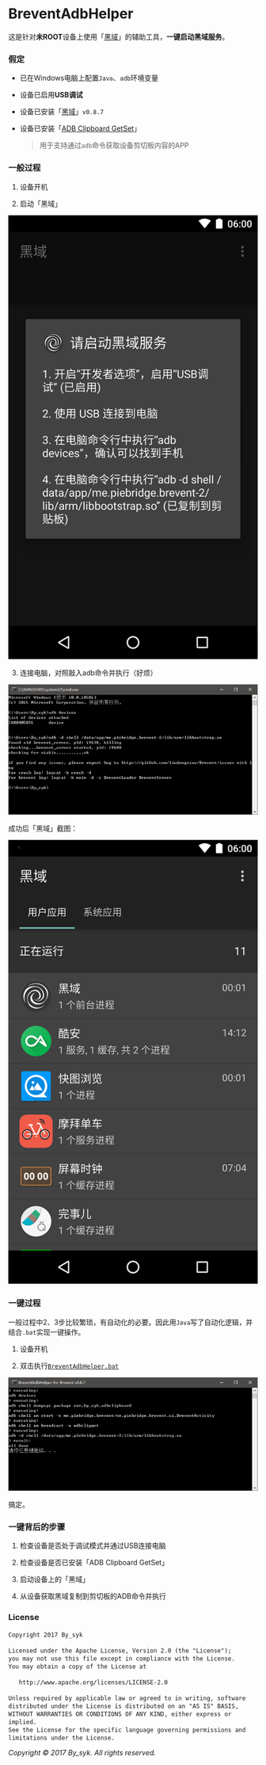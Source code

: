 # BreventAdbHelper

这是针对**未ROOT**设备上使用「[黑域](http://www.coolapk.com/apk/me.piebridge.brevent)」的辅助工具，**一键启动黑域服务**。


### 假定

+ 已在Windows电脑上配置`Java`、`adb`环境变量

+ 设备已启用**USB调试**

+ 设备已安装「[黑域](http://www.coolapk.com/apk/me.piebridge.brevent)」`v0.8.7`

+ 设备已安装「[ADB Clipboard GetSet](out/)」
  
  > 用于支持通过`adb`命令获取设备剪切板内容的APP


### 一般过程

1. 设备开机

2. 启动「黑域」
  
  ![Brevent](art/brevent_0.png)

3. 连接电脑，对照敲入adb命令并执行（好烦）
  
  ![Command](art/manual.png)

成功后「黑域」截图：

![Brevent](art/brevent_1.png)


### 一键过程

一般过程中2、3步比较繁琐，有自动化的必要。因此用`Java`写了自动化逻辑，并结合`.bat`实现一键操作。

1. 设备开机

2. 双击执行[`BreventAdbHelper.bat`](out/)
  
  ![Command](art/breventadbhelper.png)

搞定。


### 一键背后的步骤

1. 检查设备是否处于调试模式并通过USB连接电脑

2. 检查设备是否已安装「ADB Clipboard GetSet」

3. 启动设备上的「黑域」

4. 从设备获取黑域复制到剪切板的ADB命令并执行


### License

    Copyright 2017 By_syk

    Licensed under the Apache License, Version 2.0 (the "License");
    you may not use this file except in compliance with the License.
    You may obtain a copy of the License at

       http://www.apache.org/licenses/LICENSE-2.0

    Unless required by applicable law or agreed to in writing, software
    distributed under the License is distributed on an "AS IS" BASIS,
    WITHOUT WARRANTIES OR CONDITIONS OF ANY KIND, either express or implied.
    See the License for the specific language governing permissions and
    limitations under the License.


*Copyright &#169; 2017 By_syk. All rights reserved.*



